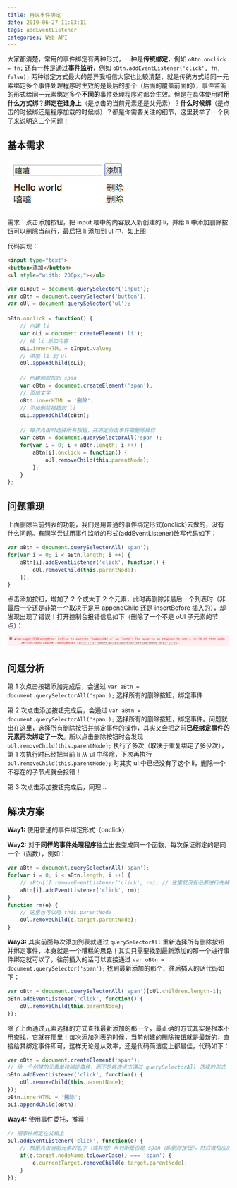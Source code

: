 ```yaml
---
title: 再说事件绑定
date: 2019-06-27 11:03:11
tags: addEventListener
categories: Web API
---
```


大家都清楚，常用的事件绑定有两种形式，一种是**传统绑定**，例如 `oBtn.onclick = fn;` 还有一种是通过**事件监听**，例如 `oBtn.addEventListener('click', fn, false);` 两种绑定方式最大的差异我相信大家也比较清楚，就是传统方式给同一元素绑定多个事件处理程序时生效的是最后的那个（后面的覆盖前面的），事件监听的形式给同一元素绑定多个**不同的**事件处理程序时都会生效。<!-- more -->但是在具体使用时**用什么方式绑**？**绑定在谁身上**（是点击的当前元素还是父元素）？**什么时候绑**（是点击的时候绑还是程序加载的时候绑）？都是你需要关注的细节，这里我举了一个例子来说明这三个问题！



## 基本需求

<img src="/resource/images/pages/webapi/send-message__1.png" alt="">

需求：点击添加按钮，把 input 框中的内容放入新创建的 li，并给 li 中添加删除按钮可以删除当前行，最后把 li 添加到 ul 中，如上图

代码实现：

```html
<input type="text">
<button>添加</button>
<ul style="width: 200px;"></ul>
```

```javascript
var oInput = document.querySelector('input');
var oBtn = document.querySelector('button');
var oUl = document.querySelector('ul');

oBtn.onclick = function() {
    // 创建 li
    var oLi = document.createElement('li');
    // 给 li 添加内容
    oLi.innerHTML = oInput.value;
    // 添加 li 到 ul
    oUl.appendChild(oLi);

    // 创建删除按钮 span
    var oBtn = document.createElement('span');
    // 添加文字
    oBtn.innerHTML = '删除';
    // 添加删除按钮到 li
    oLi.appendChild(oBtn);

    // 每次点击时选择所有按钮，并绑定点击事件做删除操作
    var aBtn = document.querySelectorAll('span');
    for(var i = 0; i < aBtn.length; i ++) {
        aBtn[i].onclick = function() {
            oUl.removeChild(this.parentNode);
        };
    }
};
```

## 问题重现

上面删除当前列表的功能，我们是用普通的事件绑定形式(onclick)去做的，没有什么问题。有同学尝试用事件监听的形式(addEventListener)改写代码如下：

```javascript
var aBtn = document.querySelectorAll('span');
for(var i = 0; i < aBtn.length; i ++) {
    aBtn[i].addEventListener('click', function() {
        oUl.removeChild(this.parentNode);
    });
}
```

点击添加按钮，增加了 2 个或大于 2 个元素，此时再删除非最后一个列表时（非最后一个还是非第一个取决于是用 appendChild 还是 insertBefore 插入的），却发现出现了错误！打开控制台报错信息如下（删除了一个不是 oUl 子元素的节点）：

<img src="/resource/images/pages/webapi/send-message__2.png" alt="">

## 问题分析

第 1 次点击按钮添加完成后，会通过 `var aBtn = document.querySelectorAll('span');` 选择所有的删除按钮，绑定事件

第 2 次点击添加按钮完成后，会通过 `var aBtn = document.querySelectorAll('span');` 选择所有的删除按钮，绑定事件。问题就出在这里，选择所有删除按钮并绑定事件的操作，其实又会把之前**已经绑定事件的元素再次绑定了一次**。所以点击删除按钮时会发现 `oUl.removeChild(this.parentNode);` 执行了多次（取决于重复绑定了多少次），第 1 次执行时已经把当前 li 从 ul 中移除，下次再执行 `oUl.removeChild(this.parentNode);` 时其实 ul 中已经没有了这个 li，删除一个不存在的子节点就会报错！

第 3 次点击添加按钮完成后，同理...

## 解决方案

**Way1:** 使用普通的事件绑定形式（onclick）

**Way2:** 对于**同样的事件处理程序**独立出去变成同一个函数，每次保证绑定的是同一个（函数），例如：

```javascript
var aBtn = document.querySelectorAll('span');
for(var i = 0; i < aBtn.length; i ++) {
    // aBtn[i].removeEventListener('click', rm); // 这里就没有必要进行先解绑了，因为每次绑定的是同一个 rm，会覆盖掉之前的
    aBtn[i].addEventListener('click', rm);
}
function rm(e) {
    // 这里也可以用 this.parentNode
    oUl.removeChild(e.target.parentNode);
}
```

**Way3:** 其实前面每次添加列表就通过 `querySelectorAll` 重新选择所有删除按钮并绑定事件，本身就是一个糟糕的思路！其实只需要找到最新添加的那一个进行事件绑定就可以了，往前插入的话可以直接通过 `var oBtn = document.querySelector('span');` 找到最新添加的那个，往后插入的话代码如下：

```javascript
var oBtn = document.querySelectorAll('span')[oUl.children.length-1];
oBtn.addEventListener('click', function() {
    oUl.removeChild(this.parentNode);
});
```

除了上面通过元素选择的方式查找最新添加的那一个，最正确的方式其实是根本不用查找，它就在那里！每次添加列表的时候，当前创建的删除按钮就是最新的，直接给其绑定事件即可，这样无论是从效率，还是代码简洁度上都最佳，代码如下：

```javascript
var oBtn = document.createElement('span');
// 给一个创建的元素单独绑定事件，而不是每次点击通过 querySelectorAll 选择的形式
oBtn.addEventListener('click', function() {
    oUl.removeChild(this.parentNode);
});
oBtn.innerHTML = '删除';
oLi.appendChild(oBtn);
```

**Way4:** 使用事件委托，推荐！

```javascript
// 把事件绑定在父级上
oUl.addEventListener('click', function(e) {
    // 根据点击当前元素的名字（或其他）来判断是否是 span（即删除按钮），然后做相应的操作
    if(e.target.nodeName.toLowerCase() === 'span') {
        e.currentTarget.removeChild(e.target.parentNode);
    }
});
```